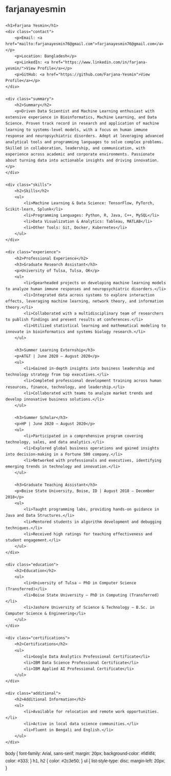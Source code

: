 # farjanayesmin
<!DOCTYPE html>
<html lang="en">
<head>
    <meta charset="UTF-8">
    <meta name="viewport" content="width=device-width, initial-scale=1.0">
    <title>Farjana Yesmin's Resume</title>
    <style>
        body {
            font-family: Arial, sans-serif;
            margin: 20px;
            line-height: 1.6;
        }
        h1, h2, h3 {
            color: #333;
        }
        a {
            color: #007bff;
        }
        .contact, .skills, .experience, .education, .certifications, .additional {
            margin-bottom: 20px;
        }
    </style>
</head>
<body>

    <h1>Farjana Yesmin</h1>
    <div class="contact">
        <p>Email: <a href="mailto:farjanayesmin76@gmail.com">farjanayesmin76@gmail.com</a></p>
        <p>Location: Bangladesh</p>
        <p>LinkedIn: <a href="https://www.linkedin.com/in/farjana-yesmin/">View Profile</a></p>
        <p>GitHub: <a href="https://github.com/Farjana-Yesmin">View Profile</a></p>
    </div>

    <div class="summary">
        <h2>Summary</h2>
        <p>Driven Data Scientist and Machine Learning enthusiast with extensive experience in Bioinformatics, Machine Learning, and Data Science. Proven track record in research and application of machine learning to systems-level models, with a focus on human immune response and neuropsychiatric disorders. Adept at leveraging advanced analytical tools and programming languages to solve complex problems. Skilled in collaboration, leadership, and communication, with experience across academic and corporate environments. Passionate about turning data into actionable insights and driving innovation.</p>
    </div>

    <div class="skills">
        <h2>Skills</h2>
        <ul>
            <li>Machine Learning & Data Science: TensorFlow, PyTorch, Scikit-learn, Splunk</li>
            <li>Programming Languages: Python, R, Java, C++, MySQL</li>
            <li>Data Visualization & Analytics: Tableau, MATLAB</li>
            <li>Other Tools: Git, Docker, Kubernetes</li>
        </ul>
    </div>

    <div class="experience">
        <h2>Professional Experience</h2>
        <h3>Graduate Research Assistant</h3>
        <p>University of Tulsa, Tulsa, OK</p>
        <ul>
            <li>Spearheaded projects on developing machine learning models to analyze human immune responses and neuropsychiatric disorders.</li>
            <li>Integrated data across systems to explore interaction effects, leveraging machine learning, network theory, and information theory.</li>
            <li>Collaborated with a multidisciplinary team of researchers to publish findings and present results at conferences.</li>
            <li>Utilized statistical learning and mathematical modeling to innovate in bioinformatics and systems biology research.</li>
        </ul>

        <h3>Summer Learning Externship</h3>
        <p>AT&T | June 2020 – August 2020</p>
        <ul>
            <li>Gained in-depth insights into business leadership and technology strategy from top executives.</li>
            <li>Completed professional development training across human resources, finance, technology, and leadership.</li>
            <li>Collaborated with teams to analyze market trends and develop innovative business solutions.</li>
        </ul>

        <h3>Summer Scholar</h3>
        <p>HP | June 2020 – August 2020</p>
        <ul>
            <li>Participated in a comprehensive program covering technology, sales, and data analytics.</li>
            <li>Explored global business operations and gained insights into decision-making in a Fortune 500 company.</li>
            <li>Networked with professionals and executives, identifying emerging trends in technology and innovation.</li>
        </ul>

        <h3>Graduate Teaching Assistant</h3>
        <p>Boise State University, Boise, ID | August 2018 – December 2018</p>
        <ul>
            <li>Taught programming labs, providing hands-on guidance in Java and Data Structures.</li>
            <li>Mentored students in algorithm development and debugging techniques.</li>
            <li>Received high ratings for teaching effectiveness and student engagement.</li>
        </ul>
    </div>

    <div class="education">
        <h2>Education</h2>
        <ul>
            <li>University of Tulsa – PhD in Computer Science (Transferred)</li>
            <li>Boise State University – PhD in Computing (Transferred)</li>
            <li>Jashore University of Science & Technology – B.Sc. in Computer Science & Engineering</li>
        </ul>
    </div>

    <div class="certifications">
        <h2>Certifications</h2>
        <ul>
            <li>Google Data Analytics Professional Certificate</li>
            <li>IBM Data Science Professional Certificate</li>
            <li>IBM Applied AI Professional Certificate</li>
        </ul>
    </div>

    <div class="additional">
        <h2>Additional Information</h2>
        <ul>
            <li>Available for relocation and remote work opportunities.</li>
            <li>Active in local data science communities.</li>
            <li>Fluent in Bengali and English.</li>
        </ul>
    </div>

</body>
</html>

body {
    font-family: Arial, sans-serif;
    margin: 20px;
    background-color: #f4f4f4;
    color: #333;
}
h1, h2 {
    color: #2c3e50;
}
ul {
    list-style-type: disc;
    margin-left: 20px;
}
